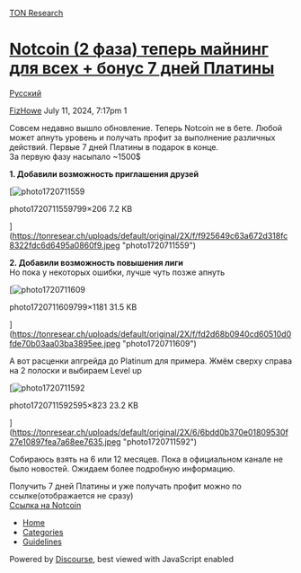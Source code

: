 [TON Research](/)

# [Notcoin (2 фаза) теперь майнинг для всех + бонус 7 дней Платины](/t/notcoin-2-7/28352)

[Русский](/c/ru/49) 

    

[FizHowe](https://tonresear.ch/u/FizHowe)   July 11, 2024, 7:17pm  1

Совсем недавно вышло обновление. Теперь Notcoin не в бете. Любой может апнуть уровень и получать профит за выполнение различных действий. Первые 7 дней Платины в подарок в конце.  
За первую фазу насыпало ~1500$

**1\. Добавили возможность приглашения друзей**

[![photo1720711559](https://tonresear.ch/uploads/default/optimized/2X/f/f925649c63a672d318fc8322fdc6d6495a0860f9_2_690x177.jpeg)

photo1720711559799×206 7.2 KB

](https://tonresear.ch/uploads/default/original/2X/f/f925649c63a672d318fc8322fdc6d6495a0860f9.jpeg "photo1720711559")

**2\. Добавили возможность повышения лиги**  
Но пока у некоторых ошибки, лучше чуть позже апнуть  

[![photo1720711609](https://tonresear.ch/uploads/default/optimized/2X/f/fd2d68b0940cd60510d0fde70b03aa03ba3895ee_2_338x500.jpeg)

photo1720711609799×1181 31.5 KB

](https://tonresear.ch/uploads/default/original/2X/f/fd2d68b0940cd60510d0fde70b03aa03ba3895ee.jpeg "photo1720711609")

  
А вот расценки апгрейда до Platinum для примера. Жмём сверху справа на 2 полоски и выбираем Level up  

[![photo1720711592](https://tonresear.ch/uploads/default/optimized/2X/6/6bdd0b370e01809530f27e10897fea7a68ee7635_2_361x500.jpeg)

photo1720711592595×823 23.2 KB

](https://tonresear.ch/uploads/default/original/2X/6/6bdd0b370e01809530f27e10897fea7a68ee7635.jpeg "photo1720711592")

  
Собираюсь взять на 6 или 12 месяцев. Пока в официальном канале не было новостей. Ожидаем более подробную информацию.

Получить 7 дней Платины и уже получать профит можно по ссылке(отображается не сразу)  
[Ссылка на Notcoin](https://t.me/notcoin_bot?start=er_1827923)

 

*   [Home](/)
*   [Categories](/categories)
*   [Guidelines](/guidelines)

Powered by [Discourse](https://www.discourse.org), best viewed with JavaScript enabled